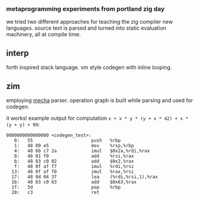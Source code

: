 ### metaprogramming experiments from portland zig day

we tried two different approaches for teaching the zig compiler new languages.
source text is parsed and turned into static evaluation machinery,
all at compile time.


## interp

forth inspired stack language.
vm style codegen with inline looping.


## zim

employing [mecha](https://github.com/Hejsil/mecha) parser.
operation graph is built while parsing and used for codegen.

it works! example output for computation
`x + x * y * (y + x * 42) + x * (y + y) + 99`:
```
0000000000000000 <codegen_test>:
   0:   55                      push   %rbp
   1:   48 89 e5                mov    %rsp,%rbp
   4:   48 6b c7 2a             imul   $0x2a,%rdi,%rax
   8:   48 01 f0                add    %rsi,%rax
   b:   48 83 c0 02             add    $0x2,%rax
   f:   48 0f af f7             imul   %rdi,%rsi
  13:   48 0f af f0             imul   %rax,%rsi
  17:   48 8d 04 37             lea    (%rdi,%rsi,1),%rax
  1b:   48 83 c0 63             add    $0x63,%rax
  1f:   5d                      pop    %rbp
  20:   c3                      ret
```
